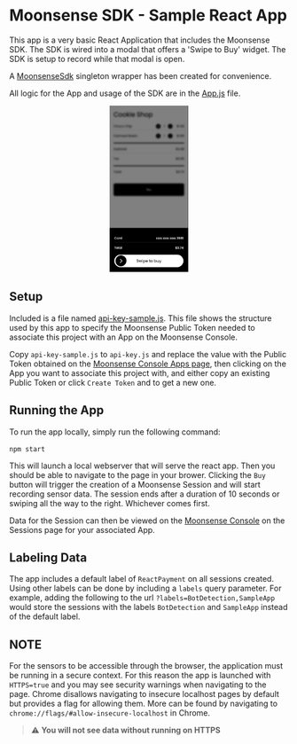 # Moonsense SDK - Sample React App

This app is a very basic React Application that includes the Moonsense SDK. The SDK is wired into a 
modal that offers a 'Swipe to Buy' widget. The SDK is setup to record while that modal is open.

A [MoonsenseSdk](src/Moonsense.js) singleton wrapper has been created for convenience.

All logic for the App and usage of the SDK are in the [App.js](src/App.js) file.

<p align="center">
    <img height="300" src="doc-images/PaymentAppScreenshot.png" />
</p>

## Setup

Included is a file named [api-key-sample.js](src/api-key-sample.js). This file shows the structure used by this app to specify the Moonsense Public Token needed to associate this project with an App on the Moonsense Console. 

Copy `api-key-sample.js` to `api-key.js` and replace the value with the Public Token obtained on the [Moonsense Console Apps page](https://console.moonsense.cloud/apps), then clicking on the App you want to associate this project with, and either copy an existing Public Token or click `Create Token` and to get a new one.

## Running the App

To run the app locally, simply run the following command:

```
npm start
```

This will launch a local webserver that will serve the react app. Then you should be able to navigate to the page in your brower. Clicking the `Buy` button will trigger the creation of a Moonsense Session and will start recording sensor data. The session ends after a duration of 10 seconds or swiping all the way to the right. Whichever comes first.

Data for the Session can then be viewed on the [Moonsense Console](https://console.moonsense.cloud) on the Sessions page for your associated App.


## Labeling Data

The app includes a default label of `ReactPayment` on all sessions created. Using other labels can be done by including a `labels` query parameter. For example, adding the following to the url `?labels=BotDetection,SampleApp` would store the sessions with the labels `BotDetection` and `SampleApp` instead of the default label. 

## NOTE

For the sensors to be accessible through the browser, the application must be running in a secure context. For this reason the app is launched with `HTTPS=true` and you may see security warnings when navigating to the page. Chrome disallows navigating to insecure localhost pages by default but provides a flag for allowing them. More can be found by navigating to `chrome://flags/#allow-insecure-localhost` in Chrome.

> :warning: **You will not see data without running on HTTPS**